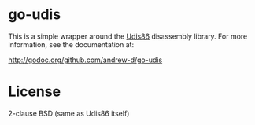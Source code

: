 # go-udis

This is a simple wrapper around the [Udis86](http://udis86.sourceforge.net/) disassembly library.  For more information, see the documentation at:

http://godoc.org/github.com/andrew-d/go-udis

# License

2-clause BSD (same as Udis86 itself)
